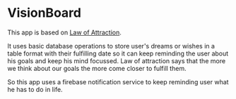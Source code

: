 # VisionBoard
This app is based on [Law of Attraction](https://www.thesecret.tv/law-of-attraction/).

It uses basic database operations to store user's dreams or wishes in a table format with their fulfilling date so it can keep reminding the user about his goals and keep his mind focussed.
Law of attraction says that the more we think about our goals the more come closer to fulfill them.

So this app uses a firebase notification service to keep reminding user what he has to do in life. 
